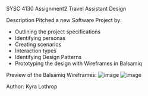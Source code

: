 SYSC 4130 Assignment2
Travel Assistant Design

Description
Pitched a new Software Project by:
- Outlining the project specifications
- Identifying personas
- Creating scenarios
- Interaction types
- Identifying Design Patterns
- Prototyping the design with Wireframes in Balsamiq

Preview of the Balsamiq Wireframes:
![image](https://github.com/user-attachments/assets/c0abf78b-d193-42be-9702-396163dde163)
![image](https://github.com/user-attachments/assets/b97fe21a-f54e-4a21-9941-8112dc45bfce)

Author: Kyra Lothrop
